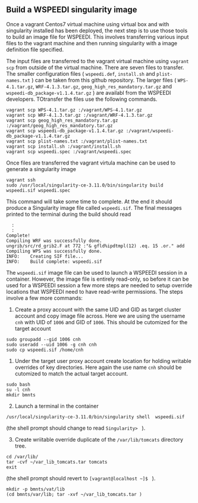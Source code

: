 ## Build a WSPEEDI singularity image

Once a vagrant Centos7 virtual machine using virtual box and with singularity installed has been deployed, the next step is to use those tools to build an image
file for WSPEEDI. This involves transferring various input files to the vagrant machine and then running singularity with a image definition file specified.

The input files are transferred to the vagrant virtual machine using `vagrant scp` from outside of the virtual machine. There are seven files to transfer. 
The smaller configuration files ( `wspeedi.def`, `install.sh` and `plist-names.txt` ) can be taken from this github repository. The larger files
( `WPS-4.1.tar.gz`, `WRF-4.1.3.tar.gz`, `geog_high_res_mandatory.tar.gz` and `wspeedi-db_package-v1.1.4.tar.gz` ) are availabl from
the WSPEEDI developers. TOtransfer the files use the following commands.

```
vagrant scp WPS-4.1.tar.gz :/vagrant/WPS-4.1.tar.gz 
vagrant scp WRF-4.1.3.tar.gz :/vagrant/WRF-4.1.3.tar.gz 
vagrant scp geog_high_res_mandatory.tar.gz :/vagrant/geog_high_res_mandatory.tar.gz 
vagrant scp wspeedi-db_package-v1.1.4.tar.gz :/vagrant/wspeedi-db_package-v1.1.4.tar.gz 
vagrant scp plist-names.txt :/vagrant/plist-names.txt 
vagrant scp install.sh :/vagrant/install.sh 
vagrant scp wspeedi.spec :/vagrant/wspeedi.spec 
```

Once files are transferred the vagrant virtula machine can be used to generate a singularity image

```
vagrant ssh
sudo /usr/local/singularity-ce-3.11.0/bin/singularity build  wspeedi.sif wspeedi.spec
```

This command will take some time to complete. At the end it should produce a Singularity image file called `wspeedi.sif`. The final messages printed
to the terminal during the build should read
```
  :
  :
Complete!
Compiling WRF was successfully done.
ungrib/src/rd_grib2.F at 772 :"& gfld%ipdtmpl(12) .eq. 15 .or." add
Compiling WPS was successfully done.
INFO:    Creating SIF file...
INFO:    Build complete: wspeedi.sif
```

The `wspeedi.sif` image file can be used to launch a WSPEEDI session in a container. However, the image file is entirely read-only, so before
it can be used for a WSPEEDI session a few more steps are needed to setup override locations that
WSPEEDI need to have read-write permissions. The steps involve a few more commands:

  1. Create a proxy account with the same UID and GID as target cluster account and copy image file across. Here we
  are using the username `cnh` with UID of `1006` and GID of `1006`. This should be cutomized for the
  target account
  ```
  sudo groupadd --gid 1006 cnh
  sudo useradd --uid 1006 -g cnh cnh
  sudo cp wspeedi.sif /home/cnh
  ```

  1. Under the target user proxy account create location for holding writable overrides of key directories. Here again the use name `cnh` should be cutomized to match the actual target account.
  ```
  sudo bash
  su -l cnh
  mkdir bmnts
  ```

  2. Launch a terminal in the container
 
  ```
  /usr/local/singularity-ce-3.11.0/bin/singularity shell  wspeedi.sif 
  ```
  (the shell prompt should change to read `Singularity> ` ).

  3. Create wriitable override duplicate of the `/var/lib/tomcats` directory tree.
  ```
  cd /var/lib/
  tar -cvf ~/var_lib_tomcats.tar tomcats
  exit
  ```
  (the shell prompt should revert to `[vagrant@localhost ~]$ ` ).
  ```
  mkdir -p bmnts/vat/lib
  (cd bmnts/var/lib; tar -xvf ~/var_lib_tomcats.tar )
  ```
  
  
  
  
  
  
  
  
  
  
  
  
